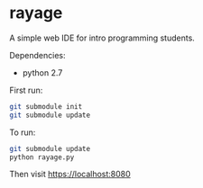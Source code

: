 rayage
======

A simple web IDE for intro programming students.

Dependencies:
* python 2.7

First run:
```bash
git submodule init
git submodule update
```

To run:
```bash
git submodule update
python rayage.py
```

Then visit [https://localhost:8080](https://localhost:8080)

